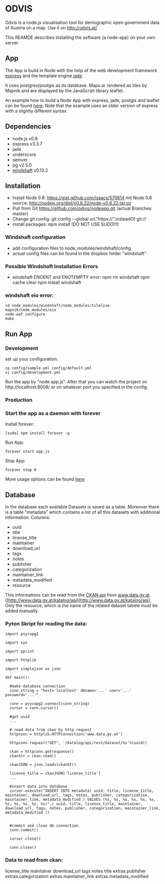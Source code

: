 # ODVIS

Odvis is a node.js visualisation tool for demographic open government data of Austria on a map.
Use it on http://odvis.at/

This REAMDE describes installing the software (a node-app) on your own server.

## App

The App is build in Node with the help of the web development framework 
[express](https://npmjs.org/package/express) and the template 
engine [jade](https://npmjs.org/package/jade). 

It uses postgres/postgis as its database. Maps ar rendered as tiles by Mapnik and are displayed by the JavaScript 
library leaflet. 

An example how to build a Node App with express, jade, 
postgis and leaflet can be found [here](http://boomphisto.blogspot.de/2011/07/nodejs-express-leaflet-postgis-awesome.html). 
Note that the example uses an older version of express with a slightly different syntax.


## Dependencies
* node.js v0.8
* express v3.3.7
* jade
* underscore
* semver
* pg v2.5.0
* [windshaft](https://github.com/CartoDB/Windshaft) v0.13.2


## Installation

* Install Node 0.8: https://gist.github.com/isaacs/579814 mit Node 0.8 source: http://nodejs.org/dist/v0.8.22/node-v0.8.22.tar.gz
* Pull from Git https://github.com/odivs/nodeapp.git (actual Branches: master)
* Change git config: git config --global url."https://".insteadOf git://
* install packages: npm install (DO NOT USE SUDO!!!)

### Windshaft configuration
* add configuration files to node_modules/windshaft/config
* actual config files can be found in the dropbox folder "windshaft"

### Possible Windshaft Installation Errors

* windshaft ENOENT and ENOTEMPTY error:
	npm rm windshaft
	npm cache clear
	npm install windshaft

### windshaft eio error:
	cd node_modules/windshaft/node_modules/tilelive-mapnik/node_modules/eio
	node-waf configure
	make


## Run App

### Development

set up your configuration:

    cp config/sample.yml config/default.yml
    vi config/development.yml

Run the app by "node app.js". After that you can watch the project on http://localhost:8008/
or on whatever port you specified in the config.

### Production

### Start the app as a daemon with forever

Install forever:

    [sudo] npm install forever -g

Run App:

    forever start app.js

Stop App:

    forever stop 0

More usage options can be found [here](https://npmjs.org/package/forever)



## Database

In the database each available Datasets is saved as a table. 
Moreover there is a table "metadata" which contains a list of all this datasets with additional information.  Columns:

* uuid
* title
* license_title
* maintainer
* download_url
* tags
* notes
* publisher
* categorization
* maintainer_link
* metadata_modified
* resource

This informations can be read from the 
[CKAN api](http://ckan.readthedocs.org/en/ckan-1.7.1/api-v2.html) 
from www.data.gv.at ([http://www.data.gv.at/katalog/api](http://www.data.gv.at/katalog/api). 
Only the resource, which is the name of the related dataset tabele must be added manually.

### Pyton Skript for reading the data:

	import psycopg2
	
	import sys
		
	import pprint
		
	import httplib
		
	import simplejson as json

	def main():

	  #make database connection
	  conn_string = "host='localhost' dbname='...' user='...' password='...'"

	  conn = psycopg2.connect(conn_string)
	  cursor = conn.cursor()

	  #get uuid
	  ...

	  # read data from ckan by http request
	  httpconn = httplib.HTTPConnection('www.data.gv.at')
		
	  httpconn.request("GET", '/katalog/api/rest/dataset/%s'%(uuid))
		
	  ckan = httpconn.getresponse()
	  ckanStr = ckan.read()		
		
	  ckanJSON = json.loads(ckanStr)	

	  license_title = ckanJSON['license_title']
	  ...

	  #insert data into database
	  cursor.execute("INSERT INTO metadata( uuid, title, license_title, maintainer, download_url, tags, notes, publisher, categorization, maintainer_link, metadata_modified ) VALUES (%s, %s, %s, %s, %s, %s, %s, %s, %s, %s, %s)",( uuid, title, license_title, maintainer, download_url, tags, notes, publisher, categorization, maintainer_link, metadata_modified ))


	  #commit and close db connection
	  conn.commit()
	
	  cursor.close()
	
	  conn.close()


### Data to read from ckan:
license_title
maintainer
download_url
tags
notes
title
extras.publisher
extras.categorization
extras.maintainer_link
extras.metadata_modified
